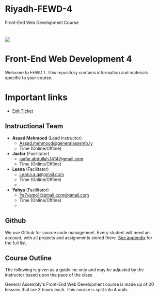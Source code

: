 # Riyadh-FEWD-4
Front-End Web Development Course

# ![](https://ga-dash.s3.amazonaws.com/production/assets/logo-9f88ae6c9c3871690e33280fcf557f33.png) 
# Front-End Web Development 4
Welcome to FEWD 1. This repository contains information and materials specific to your course.

# Important links
- [Exit Ticket]()


## Instructional Team
- **Assad Mehmood** (Lead Instructor)
  - [Assad.mehmood@generalassemb.ly](mailto:Assad.mehmood@generalassemb.ly)
  - Time (Online/Offline)
- **Jaafar** (Facilitator)
  - [jaafar.abdullah.1414@gmail.com](mailto:jaafar.abdullah.1414@gmail.com)
  - Time (Online/Offline)
- **Leana** (Facilitator)
  - [Leana.a.q@gmail.com](mailto:Leana.a.q@gmail.com)
  - Time (Online/Offline)
  - 
- **Yahya** (Facilitator)
  - [Ya7yamo1@gmail.com@gmail.com](mailto:Ya7yamo1@gmail.com@gmail.com)
  - Time (Online/Offline)
  - 

  


## Github
We use Github for source code management. Every student will need an account, with all projects and assignments stored there. [See appendix](#github-links) for the full list.

## Course Outline
The following is given as a guideline only and may be adjusted by the instructor based upon the pace of the class.

General Assembly's Front-End Web Development course is made up of 20 lessons that are 3 hours each. This course is split into 4 units.
